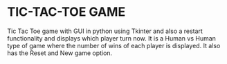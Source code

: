 # TIC-TAC-TOE GAME
Tic Tac Toe game with GUI in python using Tkinter and also a restart functionality and displays which player turn now.
It is a Human vs Human type of game where the number of wins of each player is displayed. It also has the Reset and New game option.
